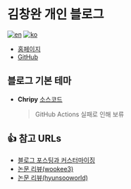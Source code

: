 # 김창완 개인 블로그
[![en](https://img.shields.io/badge/lang-한-red.svg)](https://github.com/Penil93/blog/blob/main/README.en.md)
[![ko](https://img.shields.io/badge/lang-En-blue.svg)](https://github.com/Penil93/blog/blob/main/README.md)
- [홈페이지](https://penil93.github.io/blog/)
- [GitHub](https://github.com/Penil93/blog)

## 블로그 기본 테마
- **Chripy** [소스코드](https://github.com/cotes2020/jekyll-theme-chirpy)
  > GitHub Actions 실패로 인해 보류

## 👍 참고 URLs
- [블로그 포스팅과 커스터마이징](https://github.com/ansohxxn/ansohxxn.github.io)
- [논문 리뷰(wookee3)](https://github.com/wookee3/paper-review)
- [논문 리뷰(hyunsooworld)](https://hyunsooworld.tistory.com/)